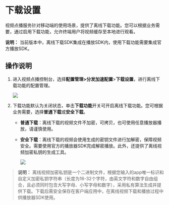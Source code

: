 # 下载设置

视频点播服务针对移动端的使用场景，提供了离线下载功能。您可以根据业务需要，通过启用下载功能，允许终端用户将视频缓存至本地进行观看。

**说明：** 当前版本中，离线下载SDK集成在播放SDK内，使用下载功能需要集成官方播放SDK。

## 操作说明

1.  进入视频点播控制台，选择**配置管理\>分发加速配置**\>**下载设置**，进行离线下载功能的配置管理。

    ![](https://static-aliyun-doc.oss-cn-hangzhou.aliyuncs.com/assets/img/zh-CN/4673620061/p164984.png)

2.  下载功能默认为关闭状态，单击**下载功能**开关可开启离线下载功能。您可根据业务需要，选择**普通下载**或**安全下载**。
    -   **普通下载**：离线下载的视频文件不加密，可拷贝，也可使用任意播放器播放，请谨慎使用。
    -   **安全下载**：离线下载的视频会使用生成的密钥文件进行加解密，保障视频安全。需要使用官方的播放器SDK完成解密播放。此外，还提供了离线视频加密私钥的生成工具。

        ![](https://static-aliyun-doc.oss-cn-hangzhou.aliyuncs.com/assets/img/zh-CN/4673620061/p164985.png)


> **说明：** 离线视频加密私钥是一个二进制文件，根据您输入的app唯一标识和自定义加密私钥字符串（长度为16-32个字符，由英文字符和数字自由组合，且必须同时包含大写字母、小写字母和数字），采用私有算法生成并提供下载。下载后需安全保存在客户端应用中，在离线视频下载和播放过程中供播放器SDK使用。

